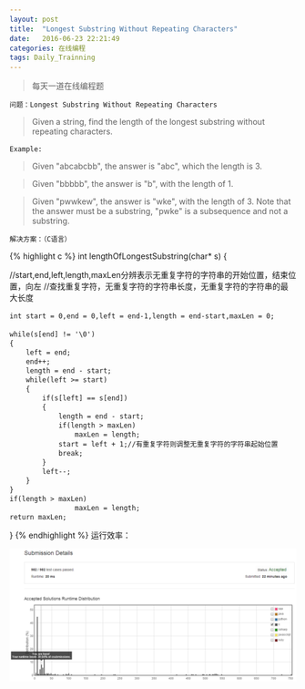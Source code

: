 ```yaml
---
layout: post
title:  "Longest Substring Without Repeating Characters"
date:   2016-06-23 22:21:49
categories: 在线编程
tags: Daily_Trainning
---
```


> 每天一道在线编程题




    问题：Longest Substring Without Repeating Characters

> Given a string, find the length of the longest substring without repeating characters.

    Example:

> Given "abcabcbb", the answer is "abc", which the length is 3.

> Given "bbbbb", the answer is "b", with the length of 1.

> Given "pwwkew", the answer is "wke", with the length of 3. Note that the answer must be a substring, "pwke" is a subsequence and not a substring.

    解决方案：（C语言）

 {% highlight c %}
int lengthOfLongestSubstring(char* s) {

//start,end,left,length,maxLen分辨表示无重复字符的字符串的开始位置，结束位置，向左
//查找重复字符，无重复字符的字符串长度，无重复字符的字符串的最大长度

    int start = 0,end = 0,left = end-1,length = end-start,maxLen = 0;

    while(s[end] != '\0')
    {
        left = end;
        end++;
        length = end - start;
        while(left >= start)
        {
            if(s[left] == s[end])
            {
                length = end - start;
                if(length > maxLen)
                    maxLen = length;
                start = left + 1;//有重复字符则调整无重复字符的字符串起始位置
                break;
            }
            left--;
        }
    }
    if(length > maxLen)
                    maxLen = length;
    return maxLen;
}
{% endhighlight %}
    运行效率：

![](/assets/img/daily/Longest-Substring-Without-Repeating-Characters.png)

